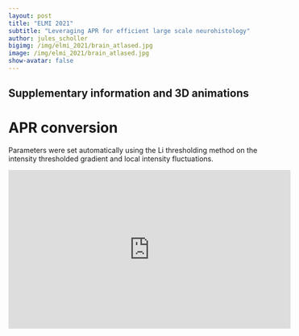 ```yaml
---
layout: post
title: "ELMI 2021"
subtitle: "Leveraging APR for efficient large scale neurohistology"
author: jules_scholler
bigimg: /img/elmi_2021/brain_atlased.jpg
image: /img/elmi_2021/brain_atlased.jpg
show-avatar: false
---
```


## Supplementary information and 3D animations

# APR conversion

Parameters were set automatically using the Li thresholding method on the intensity thresholded gradient and local intensity fluctuations.

<center>
<iframe width="560" height="315" src="https://www.youtube.com/embed/2jP2nk2vzyw" title="YouTube video player" frameborder="0" allow="accelerometer; autoplay; clipboard-write; encrypted-media; gyroscope; picture-in-picture" allowfullscreen></iframe>
</center>


